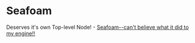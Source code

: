 # Seafoam
Deserves it's own Top-level Node! - [Seafoam--can't believe what it did to my engine!!](https://youtu.be/agAWXnT4-EQ)
